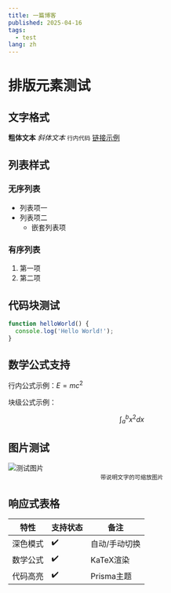 ```yaml
---
title: 一篇博客
published: 2025-04-16
tags:
  - test
lang: zh
---
```




# 排版元素测试

## 文字格式
**粗体文本** *斜体文本* `行内代码` [链接示例](https://example.com)

## 列表样式

### 无序列表
- 列表项一
- 列表项二
  - 嵌套列表项

### 有序列表
1. 第一项
2. 第二项

## 代码块测试

```javascript
function helloWorld() {
  console.log('Hello World!');
}
```

## 数学公式支持
行内公式示例：$E = mc^2$

块级公式示例：
```math
\int_{a}^{b} x^2 dx
```

## 图片测试

![测试图片](/src/assets/1-dark.jpeg)
<small style="display:block;text-align:center">带说明文字的可缩放图片</small>

## 响应式表格

| 特性        | 支持状态   | 备注          |
| ----------- | ---------- | ------------- |
| 深色模式    | ✔️         | 自动/手动切换 |
| 数学公式    | ✔️         | KaTeX渲染     |
| 代码高亮    | ✔️         | Prisma主题    |